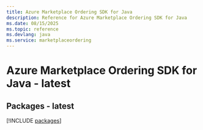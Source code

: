 ```yaml
---
title: Azure Marketplace Ordering SDK for Java
description: Reference for Azure Marketplace Ordering SDK for Java
ms.date: 08/15/2025
ms.topic: reference
ms.devlang: java
ms.service: marketplaceordering
---
```

# Azure Marketplace Ordering SDK for Java - latest
## Packages - latest
[!INCLUDE [packages](marketplace-ordering-index.md)]